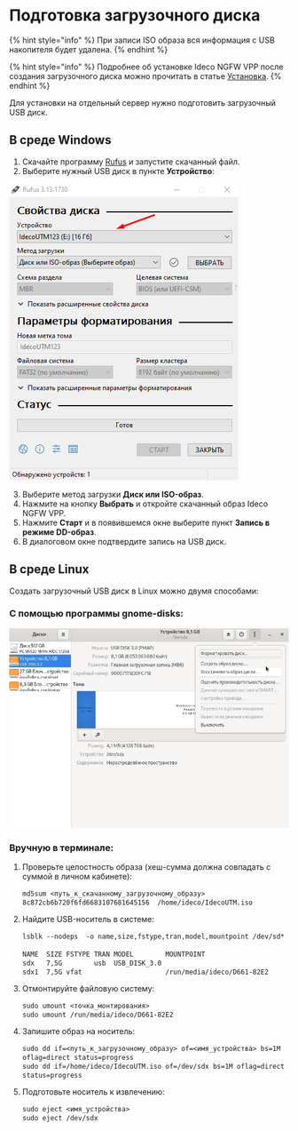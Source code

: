 # Подготовка загрузочного диска

{% hint style="info" %}
При записи ISO образа вся информация с USB накопителя будет удалена.
{% endhint %}

{% hint style="info" %}
Подробнее об установке Ideco NGFW VPP после создания загрузочного диска можно прочитать в статье [Установка](setup.md).
{% endhint %}

Для установки на отдельный сервер нужно подготовить загрузочный USB диск.

## В среде Windows

1. Скачайте программу [Rufus](https://rufus.ie/ru/) и запустите скачанный файл.
2. Выберите нужный USB диск в пункте **Устройство**:
   
![](../.gitbook/assets/preparation-boot-disk1.png)

3. Выберите метод загрузки **Диск или ISO-образ**.
4. Нажмите на кнопку **Выбрать** и откройте скачанный образ Ideco NGFW VPP.
5. Нажмите **Старт** и в появившемся окне выберите пункт **Запись в режиме DD-образ**.
6. В диалоговом окне подтвердите запись на USB диск.


## В cреде Linux

Создать загрузочный USB диск в Linux можно двумя способами:

### С помощью программы gnome-disks:
  
![](../.gitbook/assets/preparation-boot-disk2.png)

### Вручную в терминале:

1. Проверьте целостность образа (хеш-сумма должна совпадать с суммой в личном кабинете):
    ```
    md5sum <путь_к_скачанному_загрузочному_образу>
    8c872cb6b720f6fd6683107681645156  /home/ideco/IdecoUTM.iso
    ```
2. Найдите USB-носитель в системе:
    ```
    lsblk --nodeps  -o name,size,fstype,tran,model,mountpoint /dev/sd*

    NAME  SIZE FSTYPE TRAN MODEL        MOUNTPOINT
    sdx   7,5G        usb  USB_DISK_3.0 
    sdx1  7,5G vfat                     /run/media/ideco/D661-82E2
    ```
3. Отмонтируйте файловую систему:
    ```
    sudo umount <точка_монтирования>
    sudo umount /run/media/ideco/D661-82E2
    ```

4. Запишите образ на носитель:
    ```
    sudo dd if=<путь_к_загрузочному_образу> of=<имя_устройства> bs=1M oflag=direct status=progress
    sudo dd if=/home/ideco/IdecoUTM.iso of=/dev/sdx bs=1M oflag=direct status=progress
    ```
5. Подготовьте носитель к извлечению:
    ```
    sudo eject <имя_устройства>
    sudo eject /dev/sdx
    ```